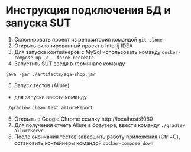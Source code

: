# Инструкция подключения БД и запуска SUT
1. Склонировать проект из репозитория командой ``` git clone ```
1. Открыть склонированный проект в Intellij IDEA
1. Для запуска контейнеров с MySql использовать команду ``` docker-compose up -d --force-recreate ```
1. Запустить SUT введя в терминале команду

``` java -jar ./artifacts/aqa-shop.jar ```

5. Запуск тестов (Allure)
-  для запуска ввести команду

``` ./gradlew clean test allureReport ```

6. Открыть в Google Chrome ссылку http://localhost:8080
7. Для получения отчета Allure в браузере, ввести команду ``` ./gradlew allureServe ```
8. После окончания тестов завершить работу приложения (Ctrl+C), остановить контейнеры командой ``` docker-compose down ```